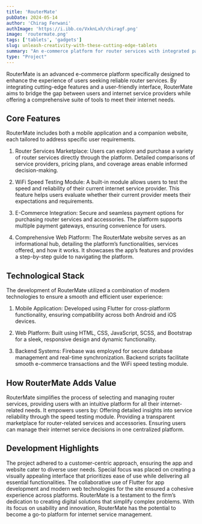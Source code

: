 ```yaml
---
title: 'RouterMate'
pubDate: 2024-05-14
author: 'Chirag Ferwani'
authImage: 'https://i.ibb.co/VxknLxh/chiragf.png'
image: 'routermate.png'
tags: ['tablets', 'gadgets']
slug: unleash-creativity-with-these-cutting-edge-tablets
summary: "An e-commerce platform for router services with integrated payment options, WiFi speed testing, and a comprehensive app built using Flutter along with Bootstrap website showcase."
type: "Project"
---
```


RouterMate is an advanced e-commerce platform specifically designed to enhance the experience of users seeking reliable router services. By integrating cutting-edge features and a user-friendly interface, RouterMate aims to bridge the gap between users and internet service providers while offering a comprehensive suite of tools to meet their internet needs.

## **Core Features**
RouterMate includes both a mobile application and a companion website, each tailored to address specific user requirements.

1. Router Services Marketplace:
Users can explore and purchase a variety of router services directly through the platform.
Detailed comparisons of service providers, pricing plans, and coverage areas enable informed decision-making.

2. WiFi Speed Testing Module:
A built-in module allows users to test the speed and reliability of their current internet service provider.
This feature helps users evaluate whether their current provider meets their expectations and requirements.

3. E-Commerce Integration:
Secure and seamless payment options for purchasing router services and accessories.
The platform supports multiple payment gateways, ensuring convenience for users.

4. Comprehensive Web Platform:
The RouterMate website serves as an informational hub, detailing the platform’s functionalities, services offered, and how it works.
It showcases the app’s features and provides a step-by-step guide to navigating the platform.

## **Technological Stack**
The development of RouterMate utilized a combination of modern technologies to ensure a smooth and efficient user experience:

1. Mobile Application:
Developed using Flutter for cross-platform functionality, ensuring compatibility across both Android and iOS devices.

2. Web Platform:
Built using HTML, CSS, JavaScript, SCSS, and Bootstrap for a sleek, responsive design and dynamic functionality.

3. Backend Systems:
Firebase was employed for secure database management and real-time synchronization.
Backend scripts facilitate smooth e-commerce transactions and the WiFi speed testing module.

## **How RouterMate Adds Value**
RouterMate simplifies the process of selecting and managing router services, providing users with an intuitive platform for all their internet-related needs. It empowers users by:
Offering detailed insights into service reliability through the speed testing module.
Providing a transparent marketplace for router-related services and accessories.
Ensuring users can manage their internet service decisions in one centralized platform.

## **Development Highlights**
The project adhered to a customer-centric approach, ensuring the app and website cater to diverse user needs. Special focus was placed on creating a visually appealing interface that prioritizes ease of use while delivering all essential functionalities. The collaborative use of Flutter for app development and modern web technologies for the site ensured a cohesive experience across platforms.
RouterMate is a testament to the firm’s dedication to creating digital solutions that simplify complex problems. With its focus on usability and innovation, RouterMate has the potential to become a go-to platform for internet service management.
